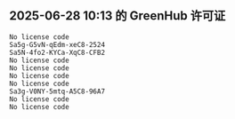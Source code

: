 ## 2025-06-28 10:13 的 GreenHub 许可证
```
No license code
Sa5g-G5vN-qEdm-xeC8-2524
Sa5N-4fo2-KYCa-XqC8-CFB2
No license code
No license code
No license code
No license code
Sa3g-V0NY-5mtq-A5C8-96A7
No license code
No license code
```
